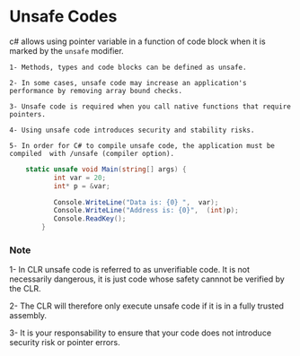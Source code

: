 # Unsafe Codes
  c# allows using pointer variable in a function of code block when it is marked by the ```unsafe``` modifier.
  
    1- Methods, types and code blocks can be defined as unsafe.
    
    2- In some cases, unsafe code may increase an application's performance by removing array bound checks.
    
    3- Unsafe code is required when you call native functions that require pointers.
    
    4- Using unsafe code introduces security and stability risks.
    
    5- In order for C# to compile unsafe code, the application must be compiled  with /unsafe (compiler option).
  ```c#
      static unsafe void Main(string[] args) {
             int var = 20;
             int* p = &var;

             Console.WriteLine("Data is: {0} ",  var);
             Console.WriteLine("Address is: {0}",  (int)p);
             Console.ReadKey();
          }
  ```
  
 ### Note
  1- In CLR unsafe code is referred to as unverifiable code. It is not necessarily dangerous, it is just code whose safety cannnot be verified by the CLR.
 
  2- The CLR will therefore only execute unsafe code if it is in a fully trusted assembly.
  
  3- It is your responsability to ensure that your code does not introduce security risk or pointer errors.
  
